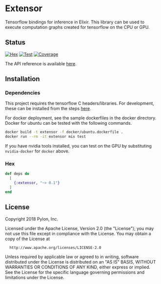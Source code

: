 # Extensor

Tensorflow bindings for inference in Elixir. This library can be used to
execute computation graphs created for tensorflow on the CPU or GPU.

## Status
[![Hex](http://img.shields.io/hexpm/v/extensor.svg?style=flat)](https://hex.pm/packages/extensor)
[![Test](http://circleci-badges-max.herokuapp.com/img/pylon/extensor?token=:circle-ci-token)](https://circleci.com/gh/pylon/extensor)
[![Coverage](https://coveralls.io/repos/github/pylon/extensor/badge.svg)](https://coveralls.io/github/pylon/extensor)

The API reference is available [here](https://hexdocs.pm/extensor/).

## Installation

### Dependencies
This project requires the tensorflow C headers/libraries. For development,
these can be installed from the steps [here](https://www.tensorflow.org/install/install_c).

For docker deployment, see the sample dockerfiles in the docker directory.
Docker for ubuntu can be tested with the following commands.

```bash
docker build -t extensor -f docker/ubuntu.dockerfile .
docker run --rm -it extensor mix test
```

If you have nvidia tools installed, you can test on the GPU by substituting
`nvidia-docker` for `docker` above.

### Hex
```elixir
def deps do
  [
    {:extensor, "~> 0.1"}
  ]
end
```

## License

Copyright 2018 Pylon, Inc.

  Licensed under the Apache License, Version 2.0 (the "License");
  you may not use this file except in compliance with the License.
  You may obtain a copy of the License at

      http://www.apache.org/licenses/LICENSE-2.0

  Unless required by applicable law or agreed to in writing, software
  distributed under the License is distributed on an "AS IS" BASIS,
  WITHOUT WARRANTIES OR CONDITIONS OF ANY KIND, either express or implied.
  See the License for the specific language governing permissions and
  limitations under the License.
